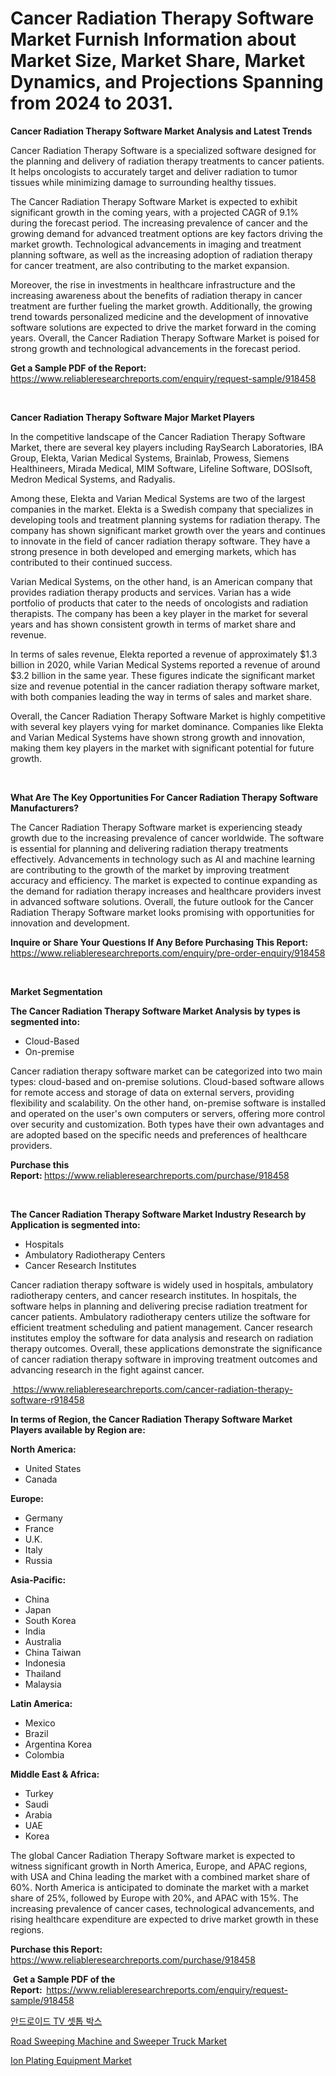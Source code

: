 <p><h1>Cancer Radiation Therapy Software Market Furnish Information about Market Size, Market Share, Market Dynamics, and Projections Spanning from 2024 to 2031.</h1></p><p><strong>Cancer Radiation Therapy Software Market Analysis and Latest Trends</strong></p>
<p><p>Cancer Radiation Therapy Software is a specialized software designed for the planning and delivery of radiation therapy treatments to cancer patients. It helps oncologists to accurately target and deliver radiation to tumor tissues while minimizing damage to surrounding healthy tissues.</p><p>The Cancer Radiation Therapy Software Market is expected to exhibit significant growth in the coming years, with a projected CAGR of 9.1% during the forecast period. The increasing prevalence of cancer and the growing demand for advanced treatment options are key factors driving the market growth. Technological advancements in imaging and treatment planning software, as well as the increasing adoption of radiation therapy for cancer treatment, are also contributing to the market expansion.</p><p>Moreover, the rise in investments in healthcare infrastructure and the increasing awareness about the benefits of radiation therapy in cancer treatment are further fueling the market growth. Additionally, the growing trend towards personalized medicine and the development of innovative software solutions are expected to drive the market forward in the coming years. Overall, the Cancer Radiation Therapy Software Market is poised for strong growth and technological advancements in the forecast period.</p></p>
<p><strong>Get a Sample PDF of the Report:&nbsp;</strong> <a href="https://www.reliableresearchreports.com/enquiry/request-sample/918458">https://www.reliableresearchreports.com/enquiry/request-sample/918458</a></p>
<p>&nbsp;</p>
<p><strong>Cancer Radiation Therapy Software Major Market Players</strong></p>
<p><p>In the competitive landscape of the Cancer Radiation Therapy Software Market, there are several key players including RaySearch Laboratories, IBA Group, Elekta, Varian Medical Systems, Brainlab, Prowess, Siemens Healthineers, Mirada Medical, MIM Software, Lifeline Software, DOSIsoft, Medron Medical Systems, and Radyalis. </p><p>Among these, Elekta and Varian Medical Systems are two of the largest companies in the market. Elekta is a Swedish company that specializes in developing tools and treatment planning systems for radiation therapy. The company has shown significant market growth over the years and continues to innovate in the field of cancer radiation therapy software. They have a strong presence in both developed and emerging markets, which has contributed to their continued success.</p><p>Varian Medical Systems, on the other hand, is an American company that provides radiation therapy products and services. Varian has a wide portfolio of products that cater to the needs of oncologists and radiation therapists. The company has been a key player in the market for several years and has shown consistent growth in terms of market share and revenue.</p><p>In terms of sales revenue, Elekta reported a revenue of approximately $1.3 billion in 2020, while Varian Medical Systems reported a revenue of around $3.2 billion in the same year. These figures indicate the significant market size and revenue potential in the cancer radiation therapy software market, with both companies leading the way in terms of sales and market share.</p><p>Overall, the Cancer Radiation Therapy Software Market is highly competitive with several key players vying for market dominance. Companies like Elekta and Varian Medical Systems have shown strong growth and innovation, making them key players in the market with significant potential for future growth.</p></p>
<p>&nbsp;</p>
<p><strong>What Are The Key Opportunities For Cancer Radiation Therapy Software Manufacturers?</strong></p>
<p><p>The Cancer Radiation Therapy Software market is experiencing steady growth due to the increasing prevalence of cancer worldwide. The software is essential for planning and delivering radiation therapy treatments effectively. Advancements in technology such as AI and machine learning are contributing to the growth of the market by improving treatment accuracy and efficiency. The market is expected to continue expanding as the demand for radiation therapy increases and healthcare providers invest in advanced software solutions. Overall, the future outlook for the Cancer Radiation Therapy Software market looks promising with opportunities for innovation and development.</p></p>
<p><strong>Inquire or Share Your Questions If Any Before Purchasing This Report:</strong> <a href="https://www.reliableresearchreports.com/enquiry/pre-order-enquiry/918458">https://www.reliableresearchreports.com/enquiry/pre-order-enquiry/918458</a></p>
<p>&nbsp;</p>
<p><strong>Market Segmentation</strong></p>
<p><strong>The Cancer Radiation Therapy Software Market Analysis by types is segmented into:</strong></p>
<p><ul><li>Cloud-Based</li><li>On-premise</li></ul></p>
<p><p>Cancer radiation therapy software market can be categorized into two main types: cloud-based and on-premise solutions. Cloud-based software allows for remote access and storage of data on external servers, providing flexibility and scalability. On the other hand, on-premise software is installed and operated on the user's own computers or servers, offering more control over security and customization. Both types have their own advantages and are adopted based on the specific needs and preferences of healthcare providers.</p></p>
<p><strong>Purchase this Report:&nbsp;</strong><a href="https://www.reliableresearchreports.com/purchase/918458">https://www.reliableresearchreports.com/purchase/918458</a></p>
<p>&nbsp;</p>
<p><strong>The Cancer Radiation Therapy Software Market Industry Research by Application is segmented into:</strong></p>
<p><ul><li>Hospitals</li><li>Ambulatory Radiotherapy Centers</li><li>Cancer Research Institutes</li></ul></p>
<p><p>Cancer radiation therapy software is widely used in hospitals, ambulatory radiotherapy centers, and cancer research institutes. In hospitals, the software helps in planning and delivering precise radiation treatment for cancer patients. Ambulatory radiotherapy centers utilize the software for efficient treatment scheduling and patient management. Cancer research institutes employ the software for data analysis and research on radiation therapy outcomes. Overall, these applications demonstrate the significance of cancer radiation therapy software in improving treatment outcomes and advancing research in the fight against cancer.</p></p>
<p><a href="https://www.reliableresearchreports.com/cancer-radiation-therapy-software-r918458">&nbsp;https://www.reliableresearchreports.com/cancer-radiation-therapy-software-r918458</a></p>
<p><strong>In terms of Region, the Cancer Radiation Therapy Software Market Players available by Region are:</strong></p>
<p>
    <p> <strong> North America: </strong>
        <ul>
            <li>United States</li>
            <li>Canada</li>
        </ul>
        </p> 
    <p> <strong> Europe: </strong>
        <ul>
            <li>Germany</li>
            <li>France</li>
            <li>U.K.</li>
            <li>Italy</li>
            <li>Russia</li>
        </ul>
        </p> 
    <p> <strong> Asia-Pacific: </strong>
        <ul>
            <li>China</li>
            <li>Japan</li>
            <li>South Korea</li>
            <li>India</li>
            <li>Australia</li>
            <li>China Taiwan</li>
            <li>Indonesia</li>
            <li>Thailand</li>
            <li>Malaysia</li>
        </ul>
        </p> 
    <p> <strong> Latin America: </strong>
        <ul>
            <li>Mexico</li>
            <li>Brazil</li>
            <li>Argentina Korea</li>
            <li>Colombia</li>
        </ul>
        </p> 
    <p> <strong> Middle East & Africa: </strong>
        <ul>
            <li>Turkey</li>
            <li>Saudi</li>
            <li>Arabia</li>
            <li>UAE</li>
            <li>Korea</li>
        </ul>
    </p>
    </p>
<p><p>The global Cancer Radiation Therapy Software market is expected to witness significant growth in North America, Europe, and APAC regions, with USA and China leading the market with a combined market share of 60%. North America is anticipated to dominate the market with a market share of 25%, followed by Europe with 20%, and APAC with 15%. The increasing prevalence of cancer cases, technological advancements, and rising healthcare expenditure are expected to drive market growth in these regions.</p></p>
<p><strong>Purchase this Report: </strong><a href="https://www.reliableresearchreports.com/purchase/918458">https://www.reliableresearchreports.com/purchase/918458</a></p>
<p>&nbsp;<strong>Get a Sample PDF of the Report:&nbsp;&nbsp;</strong><a href="https://www.reliableresearchreports.com/enquiry/request-sample/918458">https://www.reliableresearchreports.com/enquiry/request-sample/918458</a></p>
<p><strong></strong></p>
<p><p><a href="https://github.com/laholand/Market-Research-Report-List-3/blob/main/268144554249.md">안드로이드 TV 셋톱 박스</a></p><p><a href="https://www.linkedin.com/pulse/decoding-road-sweeping-machine-sweeper-truck-market-metrics-4oxff">Road Sweeping Machine and Sweeper Truck Market</a></p><p><a href="https://www.linkedin.com/pulse/ion-plating-equipment-market-outlook-industry-overview-forecast-snf2f">Ion Plating Equipment Market</a></p></p>